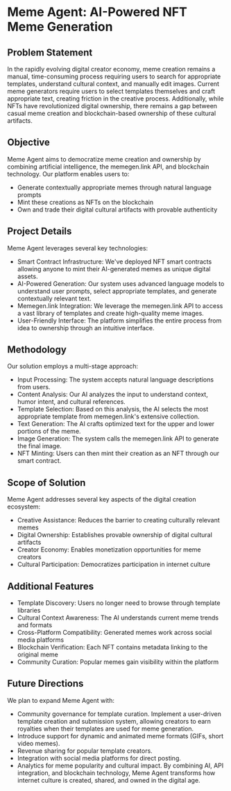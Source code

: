 # Meme Agent: AI-Powered NFT Meme Generation

## Problem Statement

In the rapidly evolving digital creator economy, meme creation remains a manual, time-consuming process requiring users to search for appropriate templates, understand cultural context, and manually edit images. Current meme generators require users to select templates themselves and craft appropriate text, creating friction in the creative process. Additionally, while NFTs have revolutionized digital ownership, there remains a gap between casual meme creation and blockchain-based ownership of these cultural artifacts.

## Objective

Meme Agent aims to democratize meme creation and ownership by combining artificial intelligence, the memegen.link API, and blockchain technology. Our platform enables users to:

- Generate contextually appropriate memes through natural language prompts
- Mint these creations as NFTs on the blockchain
- Own and trade their digital cultural artifacts with provable authenticity

## Project Details

Meme Agent leverages several key technologies:

- Smart Contract Infrastructure: We've deployed NFT smart contracts allowing anyone to mint their AI-generated memes as unique digital assets.
- AI-Powered Generation: Our system uses advanced language models to understand user prompts, select appropriate templates, and generate contextually relevant text.
- Memegen.link Integration: We leverage the memegen.link API to access a vast library of templates and create high-quality meme images.
- User-Friendly Interface: The platform simplifies the entire process from idea to ownership through an intuitive interface.

## Methodology

Our solution employs a multi-stage approach:

- Input Processing: The system accepts natural language descriptions from users.
- Content Analysis: Our AI analyzes the input to understand context, humor intent, and cultural references.
- Template Selection: Based on this analysis, the AI selects the most appropriate template from memegen.link's extensive collection.
- Text Generation: The AI crafts optimized text for the upper and lower portions of the meme.
- Image Generation: The system calls the memegen.link API to generate the final image.
- NFT Minting: Users can then mint their creation as an NFT through our smart contract.

## Scope of Solution

Meme Agent addresses several key aspects of the digital creation ecosystem:

- Creative Assistance: Reduces the barrier to creating culturally relevant memes
- Digital Ownership: Establishes provable ownership of digital cultural artifacts
- Creator Economy: Enables monetization opportunities for meme creators
- Cultural Participation: Democratizes participation in internet culture

## Additional Features

- Template Discovery: Users no longer need to browse through template libraries
- Cultural Context Awareness: The AI understands current meme trends and formats
- Cross-Platform Compatibility: Generated memes work across social media platforms
- Blockchain Verification: Each NFT contains metadata linking to the original meme
- Community Curation: Popular memes gain visibility within the platform

## Future Directions

We plan to expand Meme Agent with:

- Community governance for template curation. Implement a user-driven template creation and submission system, allowing creators to earn royalties when their templates are used for meme generation.
- Introduce support for dynamic and animated meme formats (GIFs, short video memes).
- Revenue sharing for popular template creators.
- Integration with social media platforms for direct posting.
- Analytics for meme popularity and cultural impact. By combining AI, API integration, and blockchain technology, Meme Agent transforms how internet culture is created, shared, and owned in the digital age.
